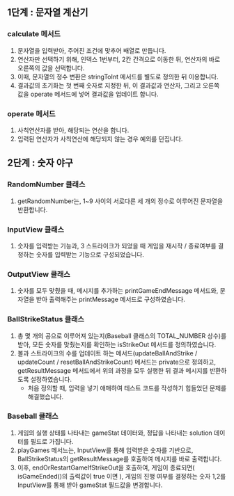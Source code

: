 ## 1단계 : 문자열 계산기

### calculate 메서드
1. 문자열을 입력받아, 주어진 조건에 맞추어 배열로 만듭니다.
2. 연산자만 선택하기 위해, 인덱스 1번부터, 2칸 간격으로 이동한 뒤, 연산자의 바로 오른쪽의 값을 선택합니다. 
3. 이때, 문자열의 정수 변환은 stringToInt 메서드를 별도로 정의한 뒤 이용합니다.
4. 결과값의 초기화는 첫 번째 숫자로 지정한 뒤, 이 결과값과 연산자, 그리고 오른쪽 값을 operate 메서드에 넣어 결과값을 업데이트 합니다.

### operate 메서드
1. 사칙연산자를 받아, 해당되는 연산을 합니다.
2. 입력된 연산자가 사칙연산에 해당되지 않는 경우 예외를 던집니다.

## 2단계 : 숫자 야구

### RandomNumber 클래스
1. getRandomNumber는, 1~9 사이의 서로다른 세 개의 정수로 이루어진 문자열을 반환합니다.

### InputView 클래스
1. 숫자를 입력받는 기능과, 3 스트라이크가 되었을 때 게임을 재시작 / 종료여부를 결정하는 숫자를 입력받는 기능으로 구성되었습니다.

### OutputView 클래스
1. 숫자를 모두 맞췄을 때, 메시지를 추가하는 printGameEndMessage 메서드와, 문자열을 받아 출력해주는 printMessage 메서드로 구성하였습니다.

### BallStrikeStatus 클래스
1. 총 몇 개의 공으로 이루어져 있는지(Baseball 클래스의 TOTAL_NUMBER 상수)를 받아, 모든 숫자를 맞췄는지를 확인하는 isStrikeOut 메서드를 정의하였습니다.
2. 볼과 스트라이크의 수를 업데이트 하는 메서드(updateBallAndStrike / updateCount / resetBallAndStrikeCount) 메서드는 private으로 정의하고, 
getResultMessage 메서드에서 위의 과정을 모두 실행한 뒤 결과 메시지를 반환하도록 설정하였습니다.
   - 처음 정의할 때, 입력을 넣기 애매하여 테스트 코드를 작성하기 힘들었던 문제를 해결했습니다.

### Baseball 클래스
1. 게임의 실행 상태를 나타내는 gameStat 데이터와, 정답을 나타내는 solution 데이터를 필드로 가집니다.
2. playGames 메서느는, InputView를 통해 입력받은 숫자를 기반으로, BallStrikeStatus의 getResultMessage를 호출하여 메시지를 바로 출력합니다.
3. 이후, endOrRestartGameIfStrikeOut을 호출하여, 게임이 종료되면( isGameEnded()의 출력값이 true 이면 ), 게임의 진행 여부를 결정하는 숫자 1,2를 
InputView를 통해 받아 gameStat 필드값을 변경합니다. 